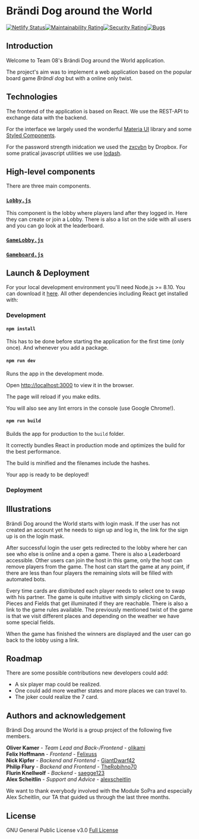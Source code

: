 # Brändi Dog around the World

[![Netlify Status](https://api.netlify.com/api/v1/badges/9d0dbf8b-f248-4068-939e-55ba150a0c1a/deploy-status)](https://app.netlify.com/sites/brandi-dog/deploys)[![Maintainability Rating](https://sonarcloud.io/api/project_badges/measure?project=group-08_client&metric=sqale_rating)](https://sonarcloud.io/dashboard?id=group-08_client)[![Security Rating](https://sonarcloud.io/api/project_badges/measure?project=group-08_client&metric=security_rating)](https://sonarcloud.io/dashboard?id=group-08_client)[![Bugs](https://sonarcloud.io/api/project_badges/measure?project=group-08_client&metric=bugs)](https://sonarcloud.io/dashboard?id=group-08_client)

## Introduction

Welcome to Team 08's Brändi Dog around the World application.

The project's aim was to implement a web application based on the popular board game *Brändi dog* but with a online only twist. 


## Technologies
The frontend of the application is based on React. We use the REST-API to exchange data with the backend.

For the interface we largely used the wonderful [Materia UI](https://material-ui.com/) library and some [Styled Components](https://styled-components.com/).

For the password strength inidcation we used the [zxcvbn](https://github.com/dropbox/zxcvbn) by Dropbox. For some pratical javascript utilities we use [lodash](https://lodash.com/).

## High-level components
There are three main components.

### [`Lobby.js`](https://github.com/group-08/client/blob/master/src/components/game/Lobby.js)

This component is the lobby where players land after they logged in. Here they can create or join a Lobby. There is also a list on the side with all users and you can go look at the leaderboard.

### [`GameLobby.js`](https://github.com/group-08/client/blob/master/src/components/game/GameLobby.js)

### [`Gameboard.js`](https://github.com/group-08/client/blob/master/src/components/game/Gameboard.js)

## Launch & Deployment
For your local development environment you'll need Node.js >= 8.10. You can download it [here](https://nodejs.org). All other dependencies including React get installed with:

### Development

#### `npm install`

This has to be done before starting the application for the first time (only once). And whenever you add a package.

#### `npm run dev`

Runs the app in the development mode.

Open [http://localhost:3000](http://localhost:3000) to view it in the browser.

The page will reload if you make edits.

You will also see any lint errors in the console (use Google Chrome!).

#### `npm run build`

Builds the app for production to the `build` folder.

It correctly bundles React in production mode and optimizes the build for the best performance.

The build is minified and the filenames include the hashes.

Your app is ready to be deployed!

### Deployment



## Illustrations

Brändi Dog around the World starts with login mask. If the user has not created an account yet he needs to sign up and log in, the link for the sign up is on the login mask.

After successful login the user gets redirected to the lobby where her can see who else is online and a open a game. There is also a Leaderboard accessible. Other users can join the host in this game, only the host can remove players from the game. The host can start the game at any point, if there are less than four players the remaining slots will be filled with automated bots.

Every time cards are distributed each player needs to select one to swap with his partner. The game is quite intuitive with simply clicking on Cards, Pieces and Fields that get illuminated if they are reachable. There is also a link to the game rules available. The previously mentioned twist of the game is that we visit different places and depending on the weather we have some special fields.

When the game has finished the winners are displayed and the user can go back to the lobby using a link.

## Roadmap

There are some possible contributions new developers could add:
- A six player map could be realized.
- One could add more weather states and more places we can travel to.
- The joker could realize the 7 card.

## Authors and acknowledgement
Brändi Dog around the World is a group project of the following five members.

**Oliver Kamer** - *Team Lead and Back-/Frontend* - [olikami](https://github.com/orgs/group-08/people/olikami)<br>
**Felix Hoffmann** - *Frontend* - [Felixuss](https://github.com/orgs/group-08/people/Felixuss)<br>
**Nick Kipfer** - *Backend and Frontend* - [GiantDwarf42](https://github.com/orgs/group-08/people/GiantDwarf42)<br>
**Philip Flury** - *Backend and Frontend* - [TheRobihno70](https://github.com/orgs/group-08/people/TheRobihno70)<br>
**Flurin Knellwolf** - *Backend* - [saegge123](https://github.com/orgs/group-08/people/saegge123)<br>
**Alex Scheitlin** - *Support and Advice* - [alexscheitlin](https://github.com/orgs/group-08/people/alexscheitlin)<br>

We want to thank everybody involved with the Module SoPra and especially Alex Scheitlin, our TA that guided us through the last three months. 

## License

GNU General Public License v3.0 [Full License](https://sopra-fs20-group-08-client.herokuapp.com/license)

